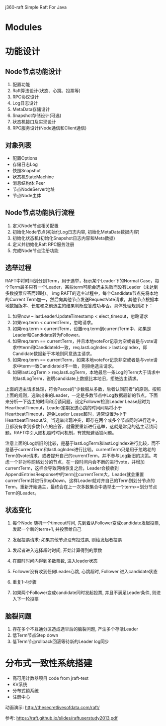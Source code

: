 j360-raft Simple Raft For Java

# Modules



# 功能设计

## Node节点功能设计

1. 配置功能
2. Raft算法设计(状态、心跳、投票等)
3. RPC协议设计
4. Log日志设计
5. MetaData存储设计
6. Snapshot存储设计(可选)
7. 状态机接口及实现设计
8. RPC服务设计(Node通信和Client通信)


## 对象列表

- 配置Options
- 存储日志Log
- 快照Snapshot
- 状态机StateMachine
- 消息结构体:Peer
- 节点NodeServer地址
- 节点Node主体


## Node节点功能执行流程

1. 定义Node节点相关配置
2. 初始化Node节点(初始化Log日志内容, 初始化MetaData数据内容)
3. 初始化状态机(初始化Snapshot日志内容和Meta数据)
4. 定义并初始化Raft RPC服务注册
5. 完成Node节点注册功能


## 选举过程

RAFT中将时间划分到Term，用于选举，标示某个Leader下的Normal Case，每个Term最多只有一个Leader，某些term可能会选主失败而没有Leader（未达到多数投票应答而超时）。 img RAFT的选主过程中，每个Candidate节点先将本地的Current Term加一，然后向其他节点发送RequestVote请求，其他节点根据本地数据版本、长度和之前选主的结果判断应答成功与否。具体处理规则如下：

1. 如果now – lastLeaderUpdateTimestamp < elect_timeout，忽略请求
2. 如果req.term < currentTerm，忽略请求。
3. 如果req.term > currentTerm，设置req.term到currentTerm中，如果是Leader和Candidate转为Follower。
4. 如果req.term == currentTerm，并且本地voteFor记录为空或者是与vote请求中term和CandidateId一致，req.lastLogIndex > lastLogIndex，即Candidate数据新于本地则同意选主请求。
5. 如果req.term == currentTerm，如果本地voteFor记录非空或者是与vote请求中term一致CandidateId不一致，则拒绝选主请求。
6. 如果lastLogTerm > req.lastLogTerm，本地最后一条Log的Term大于请求中的lastLogTerm，说明candidate上数据比本地旧，拒绝选主请求。

上面的选主请求处理，符合Paxos的"少数服从多数，后者认同前者"的原则。按照上面的规则，选举出来的Leader，一定是多数节点中Log数据最新的节点。下面来分析一下选主的时间和活锁问题，设定Follower检测Leader Lease超时为HeartbeatTimeout，Leader定期发送心跳的时间间隔将小于HeartbeatTimeout，避免Leader Lease超时，通常设置为小于 HeartbeatTimeout/2。当选举出现冲突，即存在两个或多个节点同时进行选主，且都没有拿到多数节点的应答，就需要重新进行选举，这就是常见的选主活锁问题。RAFT中引入随机超时时间机制，有效规避活锁问题。

注意上面的Log新旧的比较，是基于lastLogTerm和lastLogIndex进行比较，而不是基于currentTerm和lastLogIndex进行比较。currentTerm只是用于忽略老的Term的vote请求，或者提升自己的currentTerm，并不参与Log新旧的决策。考虑一个非对称网络划分的节点，在一段时间内会不断的进行vote，并增加currentTerm，这样会导致网络恢复之后，Leader会接收到AppendEntriesResponse中的term比currentTerm大，Leader就会重置currentTerm并进行StepDown，这样Leader就对齐自己的Term到划分节点的Term，重新开始选主，最终会在上一次多数集合中选举出一个term>=划分节点Term的Leader。

## 状态变化

1. 每个Node 随机一个timeout时间, 先到着从Follower变成candidate发起投票, 发起一个新的term+1, 并投票给自己
2. 发起投票请求: 如果其他节点没有投过票, 则给发起者投票
3. 发起者进入选择超时时间, 开始计算得到的票数
4. 在超时时间内得到多数票数, 进入leader状态

5. Follower没有收到任何Leader心跳, 心跳超时, Follower 进入candidate状态
6. 重复1-4步骤
7. 如果两个Follower变成candidate同时发起投票, 并且不满足Leader条件, 则进入下一轮投票


## 脑裂问题

1. 存在多个不互通分区造成选举后的脑裂问题, 产生多个存活Leader
2. 低Term节点Step down
3. 低Term节点rollback回滚等待新的Leader log同步


# 分布式一致性系统搭建

- 高可用计数器项目 code from jraft-test
- KV系统
- 分布式锁系统
- 注册中心

动画演示:
http://thesecretlivesofdata.com/raft/

参考:
https://raft.github.io/slides/raftuserstudy2013.pdf